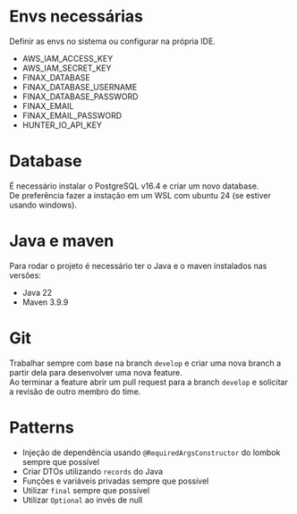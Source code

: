 # Envs necessárias

Definir as envs no sistema ou configurar na própria IDE.

- AWS_IAM_ACCESS_KEY
- AWS_IAM_SECRET_KEY
- FINAX_DATABASE
- FINAX_DATABASE_USERNAME
- FINAX_DATABASE_PASSWORD
- FINAX_EMAIL
- FINAX_EMAIL_PASSWORD
- HUNTER_IO_API_KEY

# Database

É necessário instalar o PostgreSQL v16.4 e criar um novo database.  
De preferência fazer a instação em um WSL com ubuntu 24 (se estiver usando windows).

# Java e maven

Para rodar o projeto é necessário ter o Java e o maven instalados nas versões:

- Java 22
- Maven 3.9.9

# Git

Trabalhar sempre com base na branch `develop` e criar uma nova branch a partir dela para desenvolver uma nova feature.  
Ao terminar a feature abrir um pull request para a branch `develop` e solicitar a revisão de outro membro do time.

# Patterns

- Injeção de dependência usando `@RequiredArgsConstructor` do lombok sempre que possível
- Criar DTOs utilizando `records` do Java
- Funções e variáveis privadas sempre que possível
- Utilizar `final` sempre que possível
- Utilizar `Optional` ao invés de null
 
